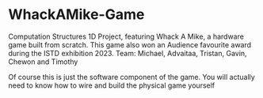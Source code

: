 # WhackAMike-Game
Computation Structures 1D Project, featuring Whack A Mike, a hardware game built from scratch.
This game also won an Audience favourite award during the ISTD exhibition 2023.
Team: Michael, Advaitaa, Tristan, Gavin, Chewon and Timothy

Of course this is just the software component of the game. You will actually need to know how to wire and build the physical game yourself

